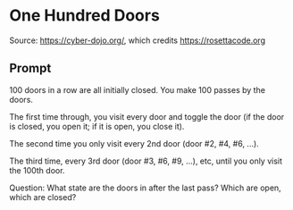 # One Hundred Doors

Source: https://cyber-dojo.org/, which credits https://rosettacode.org

## Prompt

100 doors in a row are all initially closed. You make 100 passes by the doors.

The first time through, you visit every door and toggle the door (if the door is closed, you open it; if it is open, you close it).

The second time you only visit every 2nd door (door #2, #4, #6, ...).

The third time, every 3rd door (door #3, #6, #9, ...), etc, until you only visit the 100th door.

Question: What state are the doors in after the last pass? Which are open, which are closed?
